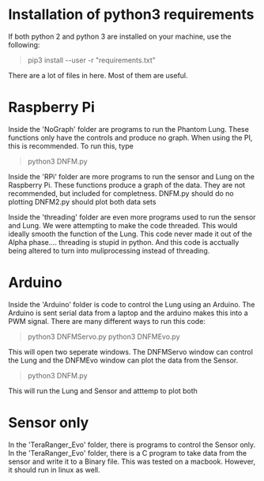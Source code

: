 # Installation of python3 requirements
If both python 2 and python 3 are installed on your machine, use the following:

> pip3 install --user  -r "requirements.txt"

There are a lot of files in here. Most of them are useful.

# Raspberry Pi

Inside the 'NoGraph' folder are programs to run the Phantom Lung. These functions only have the controls and produce no graph. When using the PI, this is recommended. To run this, type

> python3 DNFM.py

Inside the 'RPi' folder are more programs to run the sensor and Lung on the Raspberry Pi. These functions produce a graph of the data. They are not recommended, but included for completness.
 DNFM.py should do no plotting
 DNFM2.py should plot both data sets

Inside the 'threading' folder are even more programs used to run the sensor and Lung. We were attempting to make the code threaded. This would ideally smooth the function of the Lung. This code never made it out of the Alpha phase.... threading is stupid in python. And this code is acctually being altered to turn into muliprocessing instead of threading.

# Arduino

Inside the 'Arduino' folder is code to control the Lung using an Arduino. The Arduino is sent serial data from a laptop and the arduino makes this into a PWM signal. There are many different ways to run this code:

> python3 DNFMServo.py
  python3 DNFMEvo.py

This will open two seperate windows. The DNFMServo window can control the Lung and the DNFMEvo window can plot the data from the Sensor.

> python3 DNFM.py

This will run the Lung and Sensor and atttemp to plot both


# Sensor only

In the 'TeraRanger_Evo' folder, there is programs to control the Sensor only. In the 'TeraRanger_Evo' folder, there is a C program to take data from the sensor and write it to a Binary file. This was tested on a macbook. However, it should run in linux as well.
